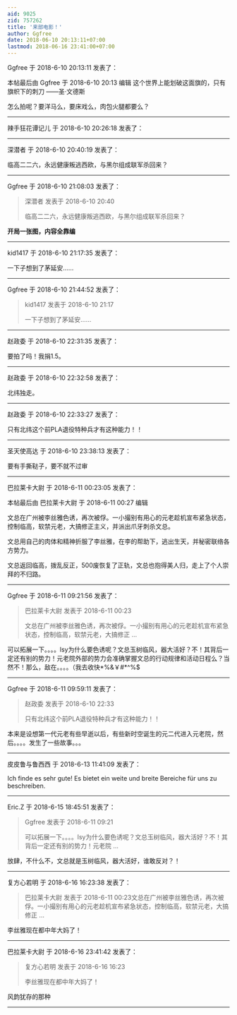 ```yaml
---
aid: 9025
zid: 757262
title: '来部电影！'
author: Ggfree
date: 2018-06-10 20:13:11+07:00
lastmod: 2018-06-16 23:41:00+07:00
---
```


Ggfree 于 2018-6-10 20:13:11 发表了：

本帖最后由 Ggfree 于 2018-6-10 20:13 编辑 这个世界上能划破这面旗的，只有旗帜下的刺刀 ——圣·文德斯

怎么拍呢？要洋马么，要床戏么，肉包火腿都要么？

---------

辣手狂花谭记儿 于 2018-6-10 20:26:18 发表了：



---------

深潜者 于 2018-6-10 20:40:19 发表了：

临高二二六，永远健康叛逃西欧，与黑尔组成联军杀回来？

---------

Ggfree 于 2018-6-10 21:08:03 发表了：

> 深潜者 发表于 2018-6-10 20:40
> 
> 临高二二六，永远健康叛逃西欧，与黑尔组成联军杀回来？



**开局一张图，内容全靠编**

---------

kid1417 于 2018-6-10 21:17:35 发表了：

一下子想到了茅延安……

---------

Ggfree 于 2018-6-10 21:44:52 发表了：

> kid1417 发表于 2018-6-10 21:17
> 
> 一下子想到了茅延安……

---------

赵政委 于 2018-6-10 22:31:35 发表了：

要拍了吗！我捐1.5。

---------

赵政委 于 2018-6-10 22:32:58 发表了：

北纬独走。

---------

赵政委 于 2018-6-10 22:33:27 发表了：

只有北纬这个前PLA退役特种兵才有这种能力！！

---------

圣天使高达 于 2018-6-10 23:38:13 发表了：

要有手撕鞑子，要不就不过审

---------

巴拉莱卡大尉 于 2018-6-11 00:23:05 发表了：

本帖最后由 巴拉莱卡大尉 于 2018-6-11 00:27 编辑 

文总在广州被李丝雅色诱，再次被俘。一小撮别有用心的元老趁机宣布紧急状态，控制临高，软禁元老，大搞修正主义，并派出爪牙刺杀文总。

文总用自己的肉体和精神折服了李丝雅，在李的帮助下，逃出生天，并秘密联络各方势力。

文总返回临高，拨乱反正，500废恢复了正轨，文总也抱得美人归，走上了个人崇拜的不归路。

---------

Ggfree 于 2018-6-11 09:21:56 发表了：

> 巴拉莱卡大尉 发表于 2018-6-11 00:23
> 
> 文总在广州被李丝雅色诱，再次被俘。一小撮别有用心的元老趁机宣布紧急状态，控制临高，软禁元老，大搞修正 ...



可以拓展一下。。。。lsy为什么要色诱呢？文总玉树临风，器大活好？不！其背后一定还有别的势力！元老院外部的势力会准确掌握文总的行动规律和活动日程么？当然不！那么，敌在。。。。（我去收快\*%&￥#\*^%$

---------

Ggfree 于 2018-6-11 09:59:11 发表了：

> 赵政委 发表于 2018-6-10 22:33
> 
> 只有北纬这个前PLA退役特种兵才有这种能力！！



本来是设想第一代元老有些早逝以后，有些新时空诞生的元二代进入元老院，然后。。。。发生了一些故事。。。

---------

皮皮鲁与鲁西西 于 2018-6-13 11:41:09 发表了：

Ich finde es sehr gute! Es bietet ein weite und breite Bereiche für uns zu beschreiben.

---------

Eric.Z 于 2018-6-15 18:45:51 发表了：

> Ggfree 发表于 2018-6-11 09:21
> 
> 可以拓展一下。。。。lsy为什么要色诱呢？文总玉树临风，器大活好？不！其背后一定还有别的势力！元老院 ...



放肆，不什么不，文总就是玉树临风，器大活好，谁敢反对？！

---------

复方心若明 于 2018-6-16 16:23:38 发表了：

> 巴拉莱卡大尉 发表于 2018-6-11 00:23文总在广州被李丝雅色诱，再次被俘。一小撮别有用心的元老趁机宣布紧急状态，控制临高，软禁元老，大搞修正 ...



李丝雅现在都中年大妈了！

---------

巴拉莱卡大尉 于 2018-6-16 23:41:42 发表了：

> 复方心若明 发表于 2018-6-16 16:23
> 
> 李丝雅现在都中年大妈了！



风韵犹存的那种

---------

